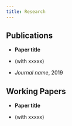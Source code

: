 ```yaml
---
title: Research
---
```

## Publications

  + **Paper title**    

  + (with xxxxx)    

  + *Journal name*, 2019

## Working Papers

  + **Paper title**    

  + (with xxxxx)

